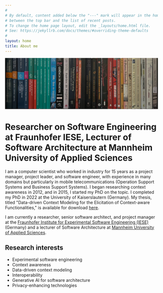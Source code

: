 ```yaml
---
#
# By default, content added below the "---" mark will appear in the home page
# between the top bar and the list of recent posts.
# To change the home page layout, edit the _layouts/home.html file.
# See: https://jekyllrb.com/docs/themes/#overriding-theme-defaults
#
layout: home
title: About me
---
```


![Here are some of the books on my shelf.](books2.jpg)

# Researcher on Software Engineering at Fraunhofer IESE, Lecturer of Software Architecture at Mannheim University of Applied Sciences

I am a computer scientist who worked in industry for 15 years as a project manager, project leader, and software engineer, with experience in many domains but particularly in mobile telecommunications (Operation Support Systems and Business Support Systems). I began researching context awareness in 2012, and in 2015, I started my PhD on the topic. I completed my PhD in 2022 at the University of Kaiserslautern (Germany). My thesis, titled "Data-driven Context Modeling for the Elicitation of Context-aware Functionalities," is available for download [here](https://publica.fraunhofer.de/bitstreams/7593ac9b-ade9-4871-8ac1-718995669a45/download).

I am currently a researcher, senior software architect, and project manager at the [Fraunhofer Institute for Experimental Software Engineering (IESE)](https://www.iese.fraunhofer.de/) (Germany) and a lecturer of Software Architecture at [Mannheim University of Applied Sciences](https://www.hs-mannheim.de/).

## Research interests

- Experimental software engineering
- Context awareness
- Data-driven context modeling
- Interoperability
- Generative AI for software architecture
- Privacy-enhancing technologies							
